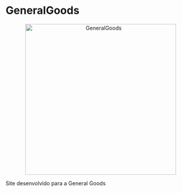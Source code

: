 # GeneralGoods
<p align="center">
  <a href="https://www.generalgoods.com.br/" target="_blank" >
    <img alt="GeneralGoods" src="https://www.generalgoods.com.br/img/logo.png" width="400" />
  </a>
</p>
Site  desenvolvido para a General Goods 
